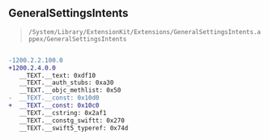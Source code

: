 ## GeneralSettingsIntents

> `/System/Library/ExtensionKit/Extensions/GeneralSettingsIntents.appex/GeneralSettingsIntents`

```diff

-1200.2.2.100.0
+1200.2.4.0.0
   __TEXT.__text: 0xdf10
   __TEXT.__auth_stubs: 0xa30
   __TEXT.__objc_methlist: 0x50
-  __TEXT.__const: 0x10d0
+  __TEXT.__const: 0x10c0
   __TEXT.__cstring: 0x2af1
   __TEXT.__constg_swiftt: 0x270
   __TEXT.__swift5_typeref: 0x74d

```
